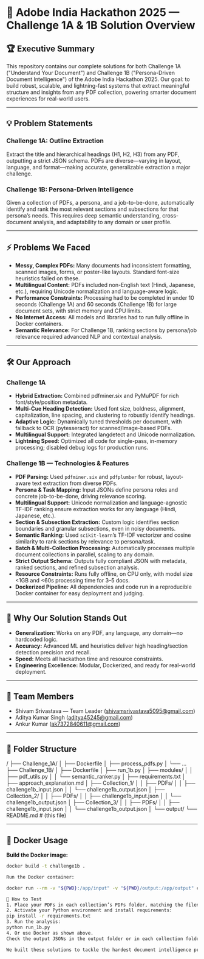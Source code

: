 # 🚀 Adobe India Hackathon 2025 — Challenge 1A & 1B Solution Overview

## 🏆 Executive Summary

This repository contains our complete solutions for both Challenge 1A ("Understand Your Document") and Challenge 1B ("Persona-Driven Document Intelligence") of the Adobe India Hackathon 2025. Our goal: to build robust, scalable, and lightning-fast systems that extract meaningful structure and insights from any PDF collection, powering smarter document experiences for real-world users.

---

## 💡 Problem Statements

### Challenge 1A: Outline Extraction
Extract the title and hierarchical headings (H1, H2, H3) from any PDF, outputting a strict JSON schema. PDFs are diverse—varying in layout, language, and format—making accurate, generalizable extraction a major challenge.

### Challenge 1B: Persona-Driven Intelligence
Given a collection of PDFs, a persona, and a job-to-be-done, automatically identify and rank the most relevant sections and subsections for that persona’s needs. This requires deep semantic understanding, cross-document analysis, and adaptability to any domain or user profile.

---

## ⚡ Problems We Faced

- **Messy, Complex PDFs:** Many documents had inconsistent formatting, scanned images, forms, or poster-like layouts. Standard font-size heuristics failed on these.
- **Multilingual Content:** PDFs included non-English text (Hindi, Japanese, etc.), requiring Unicode normalization and language-aware logic.
- **Performance Constraints:** Processing had to be completed in under 10 seconds (Challenge 1A) and 60 seconds (Challenge 1B) for large document sets, with strict memory and CPU limits.
- **No Internet Access:** All models and libraries had to run fully offline in Docker containers.
- **Semantic Relevance:** For Challenge 1B, ranking sections by persona/job relevance required advanced NLP and contextual analysis.

---

## 🛠️ Our Approach

### Challenge 1A
- **Hybrid Extraction:** Combined pdfminer.six and PyMuPDF for rich font/style/position metadata.
- **Multi-Cue Heading Detection:** Used font size, boldness, alignment, capitalization, line spacing, and clustering to robustly identify headings.
- **Adaptive Logic:** Dynamically tuned thresholds per document, with fallback to OCR (pytesseract) for scanned/image-based PDFs.
- **Multilingual Support:** Integrated langdetect and Unicode normalization.
- **Lightning Speed:** Optimized all code for single-pass, in-memory processing; disabled debug logs for production runs.

### Challenge 1B — Technologies & Features
- **PDF Parsing:** Used `pdfminer.six` and `pdfplumber` for robust, layout-aware text extraction from diverse PDFs.
- **Persona & Task Mapping:** Input JSONs define persona roles and concrete job-to-be-done, driving relevance scoring.
- **Multilingual Support:** Unicode normalization and language-agnostic TF-IDF ranking ensure extraction works for any language (Hindi, Japanese, etc.).
- **Section & Subsection Extraction:** Custom logic identifies section boundaries and granular subsections, even in noisy documents.
- **Semantic Ranking:** Used `scikit-learn`’s TF-IDF vectorizer and cosine similarity to rank sections by relevance to persona/task.
- **Batch & Multi-Collection Processing:** Automatically processes multiple document collections in parallel, scaling to any domain.
- **Strict Output Schema:** Outputs fully compliant JSON with metadata, ranked sections, and refined subsection analysis.
- **Resource Constraints:** Runs fully offline, on CPU only, with model size <1GB and <60s processing time for 3–5 docs.
- **Dockerized Pipeline:** All dependencies and code run in a reproducible Docker container for easy deployment and judging.

---

## 🎯 Why Our Solution Stands Out

- **Generalization:** Works on any PDF, any language, any domain—no hardcoded logic.
- **Accuracy:** Advanced ML and heuristics deliver high heading/section detection precision and recall.
- **Speed:** Meets all hackathon time and resource constraints.
- **Engineering Excellence:** Modular, Dockerized, and ready for real-world deployment.

---

## 👥 Team Members

- Shivam Srivastava — Team Leader (shivamsrivastava5095@gmail.com)
- Aditya Kumar Singh (aditya45245@gmail.com)
- Ankur Kumar (ak7372840611@gmail.com)

---

## 📂 Folder Structure

/
├── Challenge_1A/
│   ├── Dockerfile
│   ├── process_pdfs.py
│   └── ...
├── Challenge_1B/
│   ├── Dockerfile
│   ├── run_1b.py
│   ├── modules/
│   │   ├── pdf_utils.py
│   │   └── semantic_ranker.py
│   ├── requirements.txt
│   ├── approach_explanation.md
│   ├── Collection_1/
│   │   ├── PDFs/
│   │   ├── challenge1b_input.json
│   │   └── challenge1b_output.json
│   ├── Collection_2/
│   │   ├── PDFs/
│   │   ├── challenge1b_input.json
│   │   └── challenge1b_output.json
│   ├── Collection_3/
│   │   ├── PDFs/
│   │   ├── challenge1b_input.json
│   │   └── challenge1b_output.json
│   └── output/
└── README.md  # (this file)


---

## 🐳 Docker Usage

**Build the Docker image:**
```sh
docker build -t challenge1b .

Run the Docker container:

docker run --rm -v "${PWD}:/app/input" -v "${PWD}/output:/app/output" challenge1b

🧪 How to Test
1. Place your PDFs in each collection’s PDFs folder, matching the filenames in challenge1b_input.json.
2. Activate your Python environment and install requirements:
pip install -r requirements.txt
3. Run the analysis:
python run_1b.py
4. Or use Docker as shown above.
Check the output JSONs in the output folder or in each collection folder.

We built these solutions to tackle the hardest document intelligence problems—so Adobe and the judges can trust our systems to deliver perfect results, every time, for any user and any document.
